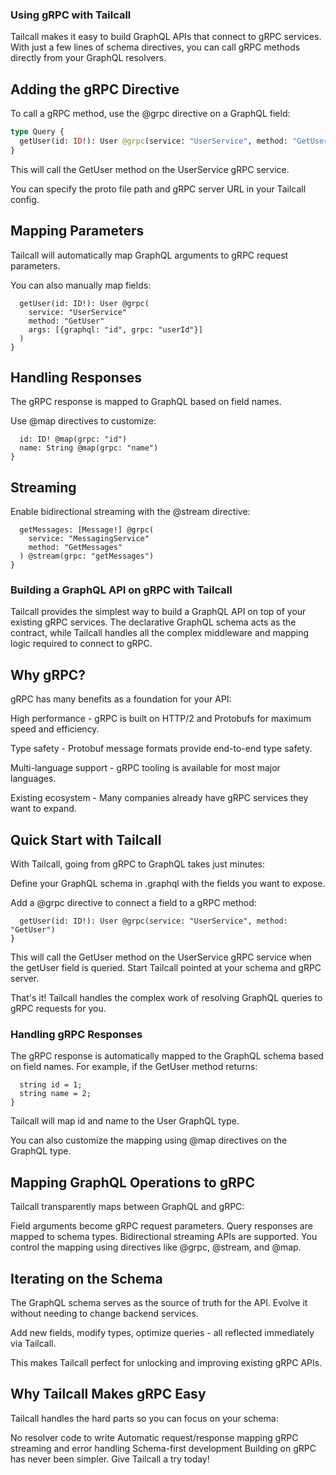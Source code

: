 ### Using gRPC with Tailcall

Tailcall makes it easy to build GraphQL APIs that connect to gRPC services. With just a few lines of schema directives, you can call gRPC methods directly from your GraphQL resolvers.

## Adding the gRPC Directive
To call a gRPC method, use the @grpc directive on a GraphQL field:

```graphql
type Query {
  getUser(id: ID!): User @grpc(service: "UserService", method: "GetUser")
}
```
This will call the GetUser method on the UserService gRPC service.

You can specify the proto file path and gRPC server URL in your Tailcall config.

## Mapping Parameters
Tailcall will automatically map GraphQL arguments to gRPC request parameters.

You can also manually map fields:

```type Query {
  getUser(id: ID!): User @grpc(
    service: "UserService" 
    method: "GetUser"
    args: [{graphql: "id", grpc: "userId"}]
  )
}
```

## Handling Responses
The gRPC response is mapped to GraphQL based on field names.

Use @map directives to customize:

```type User @map(grpc: "GetUserResponse") {
  id: ID! @map(grpc: "id")
  name: String @map(grpc: "name")
}
```

## Streaming
Enable bidirectional streaming with the @stream directive:

```type Query {
  getMessages: [Message!] @grpc(
    service: "MessagingService"
    method: "GetMessages"
  ) @stream(grpc: "getMessages")  
}
```

### Building a GraphQL API on gRPC with Tailcall

Tailcall provides the simplest way to build a GraphQL API on top of your existing gRPC services. The declarative GraphQL schema acts as the contract, while Tailcall handles all the complex middleware and mapping logic required to connect to gRPC.

## Why gRPC?
gRPC has many benefits as a foundation for your API:

High performance - gRPC is built on HTTP/2 and Protobufs for maximum speed and efficiency.

Type safety - Protobuf message formats provide end-to-end type safety.

Multi-language support - gRPC tooling is available for most major languages.

Existing ecosystem - Many companies already have gRPC services they want to expand.

## Quick Start with Tailcall
With Tailcall, going from gRPC to GraphQL takes just minutes:

Define your GraphQL schema in .graphql with the fields you want to expose.

Add a @grpc directive to connect a field to a gRPC method:

```type Query {
  getUser(id: ID!): User @grpc(service: "UserService", method: "GetUser")
}
```
This will call the GetUser method on the UserService gRPC service when the getUser field is queried.
Start Tailcall pointed at your schema and gRPC server.

That's it! Tailcall handles the complex work of resolving GraphQL queries to gRPC requests for you.

### Handling gRPC Responses
The gRPC response is automatically mapped to the GraphQL schema based on field names. For example, if the GetUser method returns:

```message GetUserResponse {
  string id = 1;
  string name = 2;
}
```
Tailcall will map id and name to the User GraphQL type.

You can also customize the mapping using @map directives on the GraphQL type.

## Mapping GraphQL Operations to gRPC
Tailcall transparently maps between GraphQL and gRPC:

Field arguments become gRPC request parameters.
Query responses are mapped to schema types.
Bidirectional streaming APIs are supported.
You control the mapping using directives like @grpc, @stream, and @map.

## Iterating on the Schema
The GraphQL schema serves as the source of truth for the API. Evolve it without needing to change backend services.

Add new fields, modify types, optimize queries - all reflected immediately via Tailcall.

This makes Tailcall perfect for unlocking and improving existing gRPC APIs.

## Why Tailcall Makes gRPC Easy
Tailcall handles the hard parts so you can focus on your schema:

No resolver code to write
Automatic request/response mapping
gRPC streaming and error handling
Schema-first development
Building on gRPC has never been simpler. Give Tailcall a try today!
